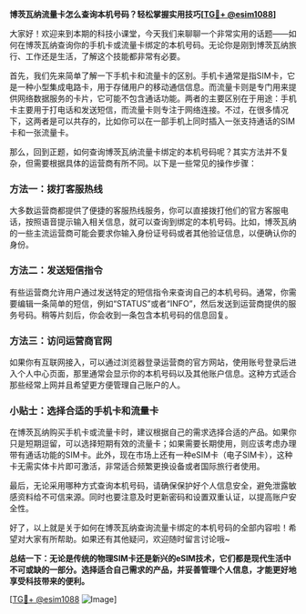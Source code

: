 **博茨瓦纳流量卡怎么查询本机号码？轻松掌握实用技巧[[TG💪+ @esim1088](https://t.me/s/esim1088)]**

大家好！欢迎来到本期的科技小课堂，今天我们来聊聊一个非常实用的话题——如何在博茨瓦纳查询你的手机卡或流量卡绑定的本机号码。无论你是刚到博茨瓦纳旅行、工作还是生活，了解这个技能都非常有必要。

首先，我们先来简单了解一下手机卡和流量卡的区别。手机卡通常是指SIM卡，它是一种小型集成电路卡，用于存储用户的移动通信信息。而流量卡则是专门用来提供网络数据服务的卡片，它可能不包含通话功能。两者的主要区别在于用途：手机卡主要用于打电话和发送短信，而流量卡则专注于网络连接。不过，在很多情况下，这两者是可以共存的，比如你可以在一部手机上同时插入一张支持通话的SIM卡和一张流量卡。

那么，回到正题，如何查询博茨瓦纳流量卡绑定的本机号码呢？其实方法并不复杂，但需要根据具体的运营商有所不同。以下是一些常见的操作步骤：

### 方法一：拨打客服热线
大多数运营商都提供了便捷的客服热线服务，你可以直接拨打他们的官方客服电话，按照语音提示输入相关信息，就可以查询到绑定的本机号码。比如，博茨瓦纳的一些主流运营商可能会要求你输入身份证号码或者其他验证信息，以便确认你的身份。

### 方法二：发送短信指令
有些运营商允许用户通过发送特定的短信指令来查询自己的本机号码。通常，你需要编辑一条简单的短信，例如“STATUS”或者“INFO”，然后发送到运营商提供的服务号码。稍等片刻后，你会收到一条包含本机号码的信息回复。

### 方法三：访问运营商官网
如果你有互联网接入，可以通过浏览器登录运营商的官方网站，使用账号登录后进入个人中心页面，那里通常会显示你的本机号码以及其他账户信息。这种方式适合那些经常上网并且希望更方便管理自己账户的人。

### 小贴士：选择合适的手机卡和流量卡
在博茨瓦纳购买手机卡或流量卡时，建议根据自己的需求选择合适的产品。如果你只是短期逗留，可以选择短期有效的流量卡；如果需要长期使用，则应该考虑办理带有通话功能的SIM卡。此外，现在市场上还有一种eSIM卡（电子SIM卡），这种卡无需实体卡片即可激活，非常适合频繁更换设备或者国际旅行者使用。

最后，无论采用哪种方式查询本机号码，请确保保护好个人信息安全，避免泄露敏感资料给不可信来源。同时也要注意及时更新密码和设置双重认证，以提高账户安全性。

好了，以上就是关于如何在博茨瓦纳查询流量卡绑定的本机号码的全部内容啦！希望对大家有所帮助。如果还有其他疑问，欢迎随时留言讨论哦~

**总结一下：无论是传统的物理SIM卡还是新兴的eSIM技术，它们都是现代生活中不可或缺的一部分。选择适合自己需求的产品，并妥善管理个人信息，才能更好地享受科技带来的便利。**

[[TG💪+ @esim1088](https://t.me/s/esim1088) ![Image](https://i.postimg.cc/4NQfJmqS/Snipaste-2025-05-13-00-14-12.png)]